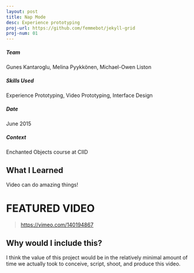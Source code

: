 ```yaml
---
layout: post
title: Nap Mode
desc: Experience prototyping 
proj-url: https://github.com/femmebot/jekyll-grid
proj-num: 01
---
```


##### Team
Gunes Kantaroglu, Melina Pyykkönen, Michael-Owen Liston

##### Skills Used
Experience Prototyping, Video Prototyping, Interface Design

##### Date
June 2015

##### Context
Enchanted Objects course at CIID

## What I Learned
Video can do amazing things!

# FEATURED VIDEO

> https://vimeo.com/140194867

## Why would I include this?

I think the value of this project would be in the relatively minimal amount of time we actually took to conceive, script, shoot, and produce this video. 